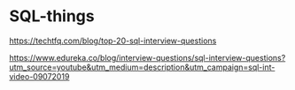 # SQL-things

https://techtfq.com/blog/top-20-sql-interview-questions

https://www.edureka.co/blog/interview-questions/sql-interview-questions?utm_source=youtube&utm_medium=description&utm_campaign=sql-int-video-09072019
